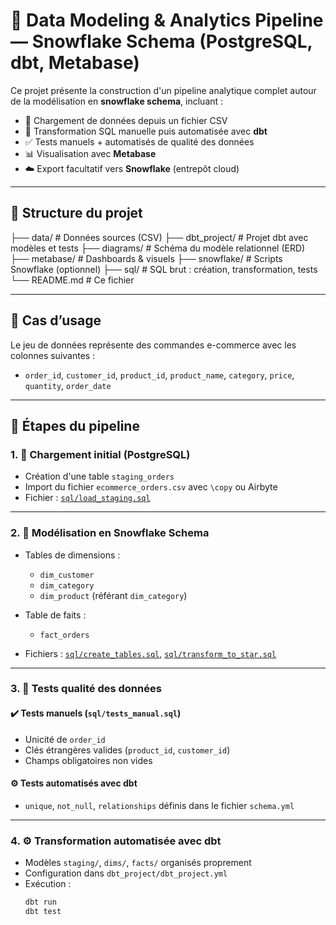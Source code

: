 # 🧱 Data Modeling & Analytics Pipeline — Snowflake Schema (PostgreSQL, dbt, Metabase)

Ce projet présente la construction d'un pipeline analytique complet autour de la modélisation en **snowflake schema**, incluant :

- 💾 Chargement de données depuis un fichier CSV
- 🧠 Transformation SQL manuelle puis automatisée avec **dbt**
- ✅ Tests manuels + automatisés de qualité des données
- 📊 Visualisation avec **Metabase**
- ☁️ Export facultatif vers **Snowflake** (entrepôt cloud)

---

## 📁 Structure du projet

├── data/ # Données sources (CSV)
├── dbt_project/ # Projet dbt avec modèles et tests
├── diagrams/ # Schéma du modèle relationnel (ERD)
├── metabase/ # Dashboards & visuels
├── snowflake/ # Scripts Snowflake (optionnel)
├── sql/ # SQL brut : création, transformation, tests
└── README.md # Ce fichier


---

## 📌 Cas d’usage

Le jeu de données représente des commandes e-commerce avec les colonnes suivantes :

- `order_id`, `customer_id`, `product_id`, `product_name`, `category`, `price`, `quantity`, `order_date`

---

## 🧱 Étapes du pipeline

### 1. 🔄 Chargement initial (PostgreSQL)

- Création d'une table `staging_orders`
- Import du fichier `ecommerce_orders.csv` avec `\copy` ou Airbyte
- Fichier : [`sql/load_staging.sql`](sql/load_staging.sql)

---

### 2. 🧊 Modélisation en **Snowflake Schema**

- Tables de dimensions :
  - `dim_customer`
  - `dim_category`
  - `dim_product` (référant `dim_category`)
- Table de faits :
  - `fact_orders`

- Fichiers : [`sql/create_tables.sql`](sql/create_tables.sql), [`sql/transform_to_star.sql`](sql/transform_to_star.sql)

---

### 3. 🧪 Tests qualité des données

#### ✔️ Tests manuels (`sql/tests_manual.sql`)

- Unicité de `order_id`
- Clés étrangères valides (`product_id`, `customer_id`)
- Champs obligatoires non vides

#### ⚙️ Tests automatisés avec dbt

- `unique`, `not_null`, `relationships` définis dans le fichier `schema.yml`

---

### 4. ⚙️ Transformation automatisée avec **dbt**

- Modèles `staging/`, `dims/`, `facts/` organisés proprement
- Configuration dans `dbt_project/dbt_project.yml`
- Exécution :
  ```bash
  dbt run
  dbt test
